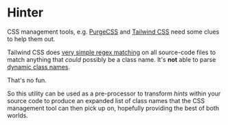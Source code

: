 # Hinter
CSS management tools, e.g. [PurgeCSS](https://purgecss.com/) and [Tailwind CSS](https://tailwindcss.com/)
need some clues to help them out.

Tailwind CSS does [very simple regex matching](https://tailwindcss.com/docs/content-configuration#class-detection-in-depth) on all source-code files to match anything
that *could* possibly be a class name. It's **not** able to parse [dynamic class names](https://tailwindcss.com/docs/content-configuration#dynamic-class-names).

That's no fun.

So this utility can be used as a pre-processor to transform *hints* within your source code to produce
an expanded list of class names that the CSS management tool can then pick up on, hopefully providing the best of both worlds.
